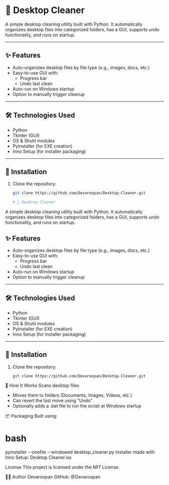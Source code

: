 ﻿# 🧹 Desktop Cleaner

A simple desktop cleaning utility built with Python. It automatically organizes desktop files into categorized folders, has a GUI, supports undo functionality, and runs on startup.

---

## ✨ Features
- Auto-organizes desktop files by file type (e.g., images, docs, etc.)
- Easy-to-use GUI with:
  - Progress bar
  - Undo last clean
- Auto-run on Windows startup
- Option to manually trigger cleanup

---

## 🛠️ Technologies Used
- Python
- Tkinter (GUI)
- OS & Shutil modules
- PyInstaller (for EXE creation)
- Inno Setup (for installer packaging)

---

## 🚀 Installation

1. Clone the repository:
   ```bash
   git clone https://github.com/Devaroopan/Desktop-Cleaner.git

   # 🧹 Desktop Cleaner

A simple desktop cleaning utility built with Python. It automatically organizes desktop files into categorized folders, has a GUI, supports undo functionality, and runs on startup.

## ✨ Features
- Auto-organizes desktop files by file type (e.g., images, docs, etc.)
- Easy-to-use GUI with:
  - Progress bar
  - Undo last clean
- Auto-run on Windows startup
- Option to manually trigger cleanup

---

## 🛠️ Technologies Used
- Python
- Tkinter (GUI)
- OS & Shutil modules
- PyInstaller (for EXE creation)
- Inno Setup (for installer packaging)

---

## 🚀 Installation

1. Clone the repository:
   ```bash
   git clone https://github.com/Devaroopan/Desktop-Cleaner.git

🧪 How It Works
Scans desktop files

- Moves them to folders (Documents, Images, Videos, etc.)
- Can revert the last move using "Undo"
- Optionally adds a .bat file to run the script at Windows startup

📦 Packaging
Built using:
# bash
pyinstaller --onefile --windowed desktop_cleaner.py
Installer made with Inno Setup: Desktop Cleaner.iss

License
This project is licensed under the MIT License.

🙋‍♂️ Author
Devaroopan
GitHub: @Devaroopan

